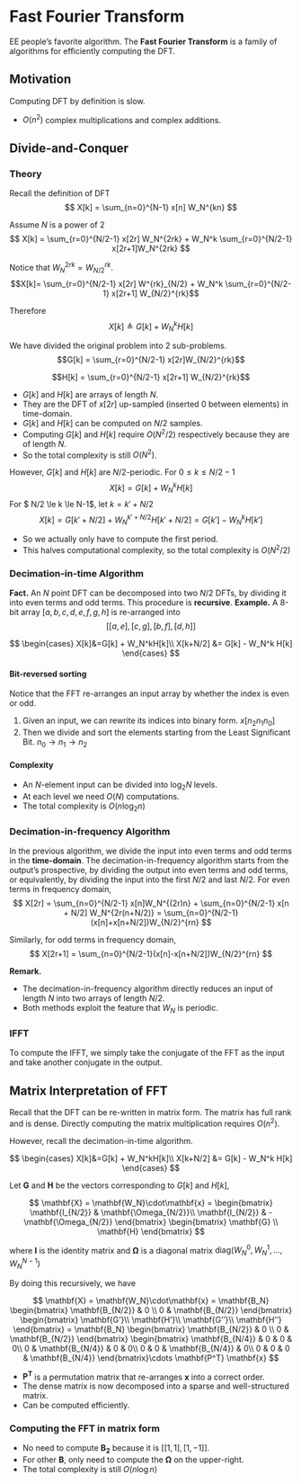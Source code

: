 # Fast Fourier Transform

EE people’s favorite algorithm.
The **Fast Fourier Transform** is a family of algorithms for efficiently computing the DFT.

## Motivation

Computing DFT by definition is slow.

- $O(n^2)$ complex multiplications and complex additions.

## Divide-and-Conquer

### Theory

Recall the definition of DFT
$$ X[k] = \sum_{n=0}^{N-1} x[n] W_N^{kn} $$

Assume $N$ is a power of 2
$$ X[k] = \sum_{r=0}^{N/2-1} x[2r] W_N^{2rk} + W_N^k \sum_{r=0}^{N/2-1} x[2r+1]W_N^{2rk} $$

Notice that $W_N^{2rk} = W_{N/2}^{rk}$.
$$X[k]= \sum_{r=0}^{N/2-1} x[2r] W^{rk}_{N/2} + W_N^k \sum_{r=0}^{N/2-1} x[2r+1] W_{N/2}^{rk}$$

Therefore
$$X[k] \triangleq G[k] + W_N^k H[k]$$

We have divided the original problem into 2 sub-problems.
$$G[k] = \sum_{r=0}^{N/2-1} x[2r]W_{N/2}^{rk}$$

$$H[k] = \sum_{r=0}^{N/2-1} x[2r+1] W_{N/2}^{rk}$$

- $G[k]$ and $H[k]$ are arrays of length $N$.
- They are the DFT of $x[2r]$ up-sampled (inserted 0 between elements) in time-domain.
- $G[k]$ and $H[k]$ can be computed on $N/2$ samples.
- Computing $G[k]$ and $H[k]$ require $O(N^2/2)$ respectively because they are of length $N$.
- So the total complexity is still $O(N^2)$.

However, $G[k]$ and $H[k]$ are $N/2$-periodic.
For $0 \le k \le N/2-1$
$$ X[k] = G[k] + W_N^k H[k] $$
For $ N/2 \le k \le N-1$, let $k = k' + N/2$
$$ X[k] = G[k' + N/2] + W_N^{k' + N/2} H[k' + N/2] = G[k'] - W_N^k H[k'] $$

- So we actually only have to compute the first period.
- This halves computational complexity, so the total complexity is $O(N^2/2)$

### Decimation-in-time Algorithm

**Fact.** An $N$ point DFT can be decomposed into two $N/2$ DFTs, by dividing it into even terms and odd terms. This procedure is **recursive**.
**Example.** A 8-bit array $[a,b,c,d,e,f,g,h]$ is re-arranged into
$$[[a,e],[c,g],[b,f],[d,h]]$$

$$
\begin{cases}
X[k]&=G[k] + W_N^kH[k]\\
X[k+N/2] &= G[k] - W_N^k H[k]
\end{cases}
$$

#### Bit-reversed sorting

Notice that the FFT re-arranges an input array by whether the index is even or odd.

1. Given an input, we can rewrite its indices into binary form. $x[n_2n_1n_0]$
2. Then we divide and sort the elements starting from the Least Significant Bit. $n_0 \to n_1 \to n_2$

#### Complexity

- An $N$-element input can be divided into $\log_2N$ levels.
- At each level we need $O(N)$ computations.
- The total complexity is $O(n\log_2n)$

### Decimation-in-frequency Algorithm

In the previous algorithm, we divide the input into even terms and odd terms in the **time-domain**.
The decimation-in-frequency algorithm starts from the output’s prospective, by dividing the output into even terms and odd terms, or equivalently, by dividing the input into the first $N/2$ and last $N/2$.
For even terms in frequency domain,
$$ X[2r] = \sum_{n=0}^{N/2-1} x[n]W_N^{(2r)n} + \sum_{n=0}^{N/2-1} x[n + N/2] W_N^{2r(n+N/2)} = \sum_{n=0}^{N/2-1}(x[n]+x[n+N/2])W_{N/2}^{rn} $$

Similarly, for odd terms in frequency domain,
$$ X[2r+1] = \sum_{n=0}^{N/2-1}(x[n]-x[n+N/2])W_{N/2}^{rn} $$

**Remark.**

- The decimation-in-frequency algorithm directly reduces an input of length $N$ into two arrays of length $N/2$.
- Both methods exploit the feature that $W_N$ is periodic.

### IFFT

To compute the IFFT, we simply take the conjugate of the FFT as the input and take another conjugate in the output.

## Matrix Interpretation of FFT

Recall that the DFT can be re-written in matrix form. The matrix has full rank and is dense. Directly computing the matrix multiplication requires $O(n^2)$.

However, recall the decimation-in-time algorithm.

$$
\begin{cases}
X[k]&=G[k] + W_N^kH[k]\\
X[k+N/2] &= G[k] - W_N^k H[k]
\end{cases}
$$

Let $\mathbf{G}$ and $\mathbf{H}$ be the vectors corresponding to $G[k]$ and $H[k]$,

$$
\mathbf{X} = \mathbf{W_N}\cdot\mathbf{x} =
\begin{bmatrix}
\mathbf{I_{N/2}} & \mathbf{\Omega_{N/2}}\\
\mathbf{I_{N/2}} & -\mathbf{\Omega_{N/2}}
\end{bmatrix}
\begin{bmatrix}
\mathbf{G} \\
\mathbf{H}
\end{bmatrix}
$$

where $\mathbf{I}$ is the identity matrix and $\mathbf{\Omega}$ is a diagonal matrix $\text{diag}(W_N^0,W_N^1,\dots,W_N^{N-1})$

By doing this recursively, we have

$$
\mathbf{X} = \mathbf{W_N}\cdot\mathbf{x} = \mathbf{B_N}
\begin{bmatrix}
\mathbf{B_{N/2}} & 0 \\
0 & \mathbf{B_{N/2}}
\end{bmatrix}
\begin{bmatrix}
\mathbf{G’}\\
\mathbf{H’}\\
\mathbf{G’’}\\
\mathbf{H’’}
\end{bmatrix} =
\mathbf{B_N}
\begin{bmatrix}
\mathbf{B_{N/2}} & 0 \\
0 & \mathbf{B_{N/2}}
\end{bmatrix}
\begin{bmatrix}
\mathbf{B_{N/4}} & 0 & 0 & 0\\
0 & \mathbf{B_{N/4}} & 0 & 0\\
0 & 0 & \mathbf{B_{N/4}} & 0\\
0 & 0 & 0 & \mathbf{B_{N/4}}
\end{bmatrix}\cdots
\mathbf{P^T}
\mathbf{x}
$$

- $\mathbf{P^T}$ is a permutation matrix that re-arranges $\mathbf{x}$ into a correct order.
- The dense matrix is now decomposed into a sparse and well-structured matrix.
- Can be computed efficiently.

### Computing the FFT in matrix form

- No need to compute $\mathbf{B_2}$ because it is $[[1,1],[1,-1]]$.
- For other $\mathbf{B}$, only need to compute the $\mathbf{\Omega}$ on the upper-right.
- The total complexity is still $O(n\log n)$
